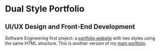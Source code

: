 # Dual Style Portfolio

## UI/UX Design and Front-End Development

Software Engineering first project: a [portfolio website](https://people.tamu.edu/~stevenm27)  with two styles using the same HTML structure. This is another version of my [main portfolio](http://stevenmao27.github.io/Portfolio).
